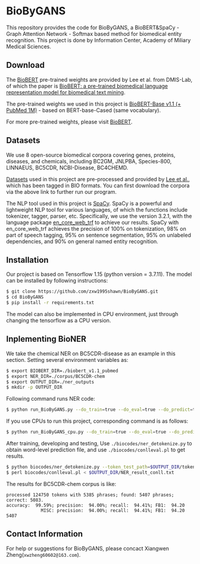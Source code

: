 # BioByGANS
This repository provides the code for BioByGANS, a BioBERT&SpaCy - Graph Attention Network - Softmax based method for biomedical entity recognition. This project is done by Information Center, Academy of Miliary Medical Sciences.

## Download
The [BioBERT](https://github.com/dmis-lab/biobert) pre-trained weights are provided by Lee et al. from DMIS-Lab, of which the paper is [BioBERT: a pre-trained biomedical language representation model for biomedical text mining](http://doi.org/10.1093/bioinformatics/btz682).  

The pre-trained weights we used in this project is [BioBERT-Base v1.1 (+ PubMed 1M)](https://drive.google.com/file/d/1R84voFKHfWV9xjzeLzWBbmY1uOMYpnyD/view?usp=sharing) - based on BERT-base-Cased (same vocabulary).  

For more pre-trained weights, please visit [BioBERT](https://github.com/dmis-lab/biobert).  

## Datasets
We use 8 open-source biomedical corpora covering genes, proteins, diseases, and chemicals, including BC2GM, JNLPBA, Species-800, LINNAEUS, BC5CDR, NCBI-Disease, BC4CHEMD.  

[Datasets](https://drive.google.com/open?id=1OletxmPYNkz2ltOr9pyT0b0iBtUWxslh) used in this project are pre-processed and provided by [Lee et al.](http://doi.org/10.1093/bioinformatics/btz682), which has been tagged in BIO formats.  You can first download the corpora via the above link to further run our program.  

The NLP tool used in this project is [SpaCy](https://spacy.io/). SpaCy is a powerful and lightweight NLP tool for various languages, of which the functions include tokenizer, tagger, parser, etc. Specifically, we use the version 3.2.1, with the language package [en_core_web_trf](https://spacy.io/models/en#en_core_web_trf) to achieve our results. SpaCy with en_core_web_trf achieves the precision of 100% on tokenization, 98% on part of speech tagging, 95% on sentence segmentation, 95% on unlabeled dependencies, and 90% on general named entity recognition.

## Installation
Our project is based on Tensorflow 1.15 (python version = 3.7.11). The model can be installed by following instructions:  
```bash
$ git clone https://github.com/zxw1995shawn/BioByGANS.git
$ cd BioByGANS
$ pip install -r requirements.txt
```
The model can also be implemented in CPU environment, just through changing the tensorflow as a CPU version.

## Inplementing BioNER
We take the chemical NER on BC5CDR-disease as an example in this section. Setting several environment variables as:
```bash
$ export BIOBERT_DIR=./biobert_v1.1_pubmed
$ export NER_DIR=./corpus/BC5CDR-chem
$ export OUTPUT_DIR=./ner_outputs
$ mkdir -p OUTPUT_DIR
```
Following command runs NER code:
```bash
$ python run_BioByGANS.py --do_train=true --do_eval=true --do_predict=true --vocab_file=$BIOBERT_DIR/vocab.txt --bert_config_file=$BIOBERT_DIR/bert_config.json --init_checkpoint=$BIOBERT_DIR/model.ckpt-1000000 --num_train_epochs=50.0 --max_seq_length=256 --train_batch_size=32 --learning_rate=3e-5 num_gat_heads=12 num_gat_units=64 --data_dir=$NER_DIR --output_dir=$OUTPUT_DIR
```
If you use CPUs to run this project, corresponding command is as follows:
```bash
$ python run_BioByGANS_cpu.py --do_train=true --do_eval=true --do_predict=true --vocab_file=$BIOBERT_DIR/vocab.txt --bert_config_file=$BIOBERT_DIR/bert_config.json --init_checkpoint=$BIOBERT_DIR/model.ckpt-1000000 --num_train_epochs=50.0 --max_seq_length=256 --train_batch_size=32 --learning_rate=3e-5 num_gat_heads=12 num_gat_units=64 --data_dir=$NER_DIR --output_dir=$OUTPUT_DIR
```
After training, developing and testing, Use `./biocodes/ner_detokenize.py` to obtain word-level prediction file, and use `./biocodes/conlleval.pl` to get results.
```bash
$ python biocodes/ner_detokenize.py --token_test_path=$OUTPUT_DIR/token_test.txt --label_test_path=$OUTPUT_DIR/label_test.txt --answer_path=$NER_DIR/test.tsv --output_dir=$OUTPUT_DIR
$ perl biocodes/conlleval.pl < $OUTPUT_DIR/NER_result_conll.txt
```
The results for BC5CDR-chem corpus is like:
```
processed 124750 tokens with 5385 phrases; found: 5407 phrases; correct: 5083.
accuracy:  99.59%; precision:  94.00%; recall:  94.41%; FB1:  94.20
             MISC: precision:  94.00%; recall:  94.41%; FB1:  94.20  5407
``` 
## Contact Information
For help or suggestions for BioByGANS, please concact Xiangwen Zheng(`xwzheng60602@163.com`).
